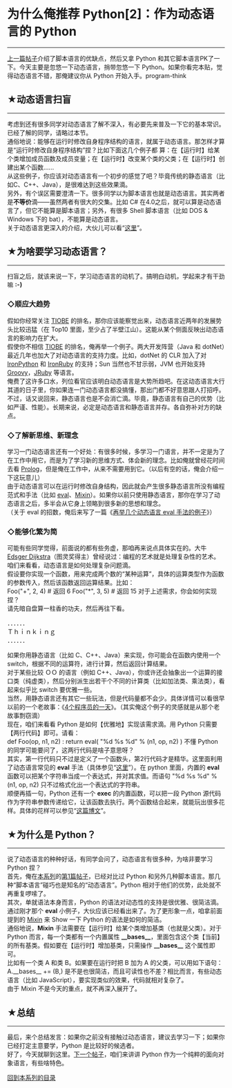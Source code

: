 # 为什么俺推荐 Python[2]：作为动态语言的 Python 

-----

 [上一篇帖子](https://program-think.blogspot.com/2009/08/why-choose-python-1-script.html)介绍了脚本语言的优缺点，然后又拿 Python 和其它脚本语言PK了一下。今天主要是忽悠一下动态语言，捎带忽悠一下 Python。如果你看完本贴，觉得动态语言不错，那俺建议你从 Python 开始入手。program-think  
   
   
 ## ★动态语言扫盲
-------

  
 考虑到还有很多同学对动态语言了解不深入，有必要先来普及一下它的基本常识。已经了解的同学，请略过本节。  
 通俗地说：能够在运行时修改自身程序结构的语言，就属于动态语言。那怎样才算是“运行时修改自身程序结构”捏？比如下面这几个例子都 算：在【运行时】给某个类增加成员函数及成员变量；在【运行时】改变某个类的父类；在【运行时】创建出某个函数......  
 从这些例子，你应该对动态语言有一个初步的感觉了吧？毕竟传统的静态语言（比如C、C++、Java），是很难达到这些效果滴。  
 另外，有个误区需要澄清一下。很多同学以为脚本语言也就是动态语言。其实两者是**不等价**滴——虽然两者有很大的交集。比如 C# 在4.0之后，就可以算是动态语言了，但它不能算是脚本语言；另外，有很多 Shell 脚本语言（比如 DOS & Windows 下的 bat），不能算是动态语言。  
 关于动态语言更深入的介绍，大伙儿可以看“[这里](https://en.wikipedia.org/wiki/Dynamic_programming_language)”。  
   
   
 ## ★为啥要学习动态语言？
-----------

  
 扫盲之后，就该来说一下，学习动态语言的动机了。搞明白动机，学起来才有干劲嘛 **:-)**  
   
 ### ◇顺应大趋势

  
 假如你经常关注 [TIOBE](http://www.tiobe.com/content/paperinfo/tpci/) 的排名，那你应该能察觉出来，动态语言近两年的发展势头比较迅猛（在 Top10 里面，至少占了半壁江山）。这能从某个侧面反映出动态语言的影响力在扩大。  
 假使你不相信 [TIOBE](http://www.tiobe.com/content/paperinfo/tpci/) 的排名，俺再举一个例子。两大开发阵营（Java 和 dotNet）最近几年也加大了对动态语言的支持力度。比如，dotNet 的 CLR 加入了对[IronPython](https://en.wikipedia.org/wiki/IronPython) 和 [IronRuby](https://en.wikipedia.org/wiki/IronRuby) 的支持；Sun 当然也不甘示弱，JVM 也开始支持 [Groovy](https://en.wikipedia.org/wiki/Groovy_%28programming_language%29)，[JRuby](https://en.wikipedia.org/wiki/JRuby) 等语言。  
 俺费了这许多口水，列位看官应该明白动态语言是大势所趋吧。在这动态语言大行其道的日子里，你如果连一门动态语言都没搞懂，那出门都不好意思跟人打招呼。  
 不过，话又说回来，静态语言也是不会消亡滴。毕竟，静态语言有自己的优势（比如严谨、性能）。长期来说，必定是动态语言和静态语言并存。各自弥补对方的缺点。  
   
 ### ◇了解新思维、新理念

  
 学习一门动态语言还有一个好处：有很多时候，多学习一门语言，并不一定是为了在工作中用它，而是为了学习新的思维方式、体会新的理念。比如俺就曾经花时间去看 [Prolog](https://en.wikipedia.org/wiki/Prolog)，但是俺在工作中，从来不需要用到它。（以后有空的话，俺会介绍一下这玩意儿）  
 由于动态语言可以在运行时修改自身结构，因此就会产生很多静态语言所没有编程范式和手法（比如 [eval](https://en.wikipedia.org/wiki/Eval)、[Mixin](https://en.wikipedia.org/wiki/Mixin)）。如果你以前只使用静态语言，那你在学习了动态语言之后，多半会从它身上领略到很多新的思想和理念。  
 （关于 eval 的招数，俺后来写了一篇《[再举几个动态语言 eval 手法的例子](https://program-think.blogspot.com/2009/08/examples-of-eval.html)》）  
   
 ### ◇能够化繁为简

  
 可能有些同学觉得，前面说的都有些务虚，那咱再来说点具体实在的。大牛 [Edsger Dijkstra](http://en.wikipedia.org/wiki/Edsger_W._Dijkstra)（图灵奖得主）曾经说过：编程的艺术就是处理复杂性的艺术。咱们来看看，动态语言是如何处理复杂问题滴。  
 假设要你实现一个函数，用来完成两个数的“某种运算”，具体的运算类型作为函数的参数传入，然后该函数返回运算结果。比如：  
 Foo("+", 2, 4) # 返回 6 Foo("*", 3, 5) # 返回 15  对于上述需求，你会如何实现捏？  
 请先暗自盘算一柱香的功夫，然后再往下看。  
   
 ．．．．．．  
 Ｔｈｉｎｋｉｎｇ  
 ．．．．．．  
   
 如果你用静态语言（比如 C、C++、Java）来实现，你可能会在函数内使用一个 switch，根据不同的运算符，进行计算，然后返回计算结果。  
 对于某些比较 ＯＯ 的语言（例如 C++、Java），你或许还会抽象出一个运算的接口类（纯虚类），然后分别派生出若干个不同的计算类（比如加法类、乘法类），看起来似乎比 switch 要优雅一些。  
 当然，用静态语言还有其它一些玩法，但是代码量都不会少。具体详情可以看很早以前的一个老故事：《[4个程序员的一天](http://www.cnblogs.com/linkcd/archive/2005/07/19/196087.html)》。（其实俺这个例子的灵感就是从那个老故事剽窃滴）  
 现在，咱们来看看 Python 是如何【优雅地】实现该需求滴。用 Python 只需要【两行代码】即可。请看：  
 def Foo(op, n1, n2) : return eval( "%d %s %d" % (n1, op, n2) )  不懂 Python 的同学可能要问了，这两行代码是啥子意思呀？  
 其实，第一行代码只不过是定义了一个函数头，第2行代码才是精华。这里面利用了动态语言常见的 **eval** 手法（具体参见“[这里](https://en.wikipedia.org/wiki/Eval)”）。在 python 里面，内置的 **eval** 函数可以把某个字符串当成一个表达式，并对其求值。而语句 "%d %s %d" % (n1, op, n2) 只不过格式化出一个表达式的字符串。  
 顺便再插一句，Python 还有一个 **exec** 的内置函数，可以把一段 Python 源代码作为字符串参数传递给它，让该函数去执行。两个函数结合起来，就能玩出很多花样。具体的花样可以参见“[这篇博文](https://program-think.blogspot.com/2009/08/examples-of-eval.html)”。  
   
   
 ## ★为什么是 Python？
-------------

  
 说了动态语言的种种好话，有同学会问了，动态语言有很多种，为啥非要学习 Python 捏？  
 首先，俺在[本系列](https://program-think.blogspot.com/2009/08/why-choose-python-0-overview.html)的[第1篇帖子](https://program-think.blogspot.com/2009/08/why-choose-python-1-script.html)，已经对比过 Python 和另外几种脚本语言。那几种“脚本语言”碰巧也是知名的“动态语言”。Python 相对于他们的优势，此处就不再重复啰嗦了。  
 其次，单就语法本身而言，Python 的语法对动态性的支持是很优雅、很简洁滴。通过刚才那个 **eval** 小例子，大伙应该已经看出来了。为了更形象一点，咱拿前面提到的 [Mixin](https://en.wikipedia.org/wiki/Mixin) 来 Show 一下 Python 的语法是如何的简洁。  
 通俗地说，**Mixin** 手法需要在【运行时】给某个类增加基类（也就是父类）。对于 Python 而言，每一个类都有一个内置属性 **\_\_bases\_\_**，里面包含这个类【当前】的所有基类。假如要在【运行时】增加基类，只需操作 **\_\_bases\_\_** 这个属性即可。  
 比如有一个类 A 和类 B。如果要在运行时把 B 加为 A 的父类，可以用如下语句：  
 A.\_\_bases\_\_ += (B,)  是不是也很简洁，而且可读性也不差？相比而言，有些动态语言（比如 JavaScript），要实现类似的效果，代码就相对复杂了。  
 由于 Mixin 不是今天的重点，就不再深入展开了。  
   
   
 ## ★总结
---

  
 最后，来个总结发言：如果你之前没有接触过动态语言，建议去学习一下；如果你已经打定主意要学，Python 是比较好的候选者。  
 好了，今天就聊到这里。[下一个帖子](https://program-think.blogspot.com/2010/08/why-choose-python-3-oop.html)，咱们来讲讲 Python 作为一个纯粹的面向对象语言，有些啥特色。  
   
   
 [回到本系列的目录](https://program-think.blogspot.com/2009/08/why-choose-python-0-overview.html#index) 